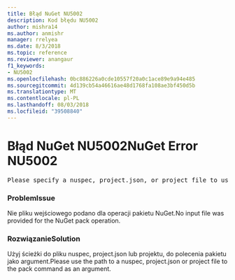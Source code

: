 ```yaml
---
title: Błąd NuGet NU5002
description: Kod błędu NU5002
author: mishra14
ms.author: anmishr
manager: rrelyea
ms.date: 8/3/2018
ms.topic: reference
ms.reviewer: anangaur
f1_keywords:
- NU5002
ms.openlocfilehash: 0bc886226a0cde10557f20a0c1ace89e9a94e485
ms.sourcegitcommit: 4d139cb54a46616ae48d1768fa108ae3bf450d5b
ms.translationtype: MT
ms.contentlocale: pl-PL
ms.lasthandoff: 08/03/2018
ms.locfileid: "39508840"
---
```

# <a name="nuget-error-nu5002"></a><span data-ttu-id="61fe3-103">Błąd NuGet NU5002</span><span class="sxs-lookup"><span data-stu-id="61fe3-103">NuGet Error NU5002</span></span>
<pre>Please specify a nuspec, project.json, or project file to use.</pre>

### <a name="issue"></a><span data-ttu-id="61fe3-104">Problem</span><span class="sxs-lookup"><span data-stu-id="61fe3-104">Issue</span></span>

<span data-ttu-id="61fe3-105">Nie pliku wejściowego podano dla operacji pakietu NuGet.</span><span class="sxs-lookup"><span data-stu-id="61fe3-105">No input file was provided for the NuGet pack operation.</span></span>


### <a name="solution"></a><span data-ttu-id="61fe3-106">Rozwiązanie</span><span class="sxs-lookup"><span data-stu-id="61fe3-106">Solution</span></span>

<span data-ttu-id="61fe3-107">Użyj ścieżki do pliku nuspec, project.json lub projektu, do polecenia pakietu jako argument.</span><span class="sxs-lookup"><span data-stu-id="61fe3-107">Please use the path to a nuspec, project.json or project file to the pack command as an argument.</span></span>

